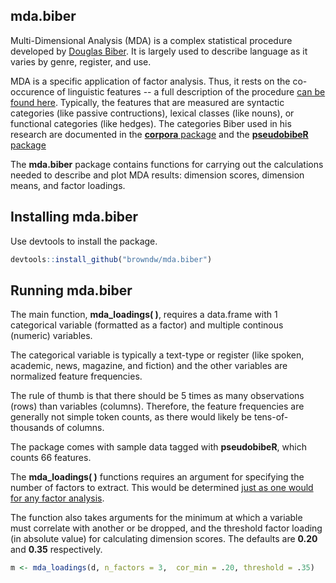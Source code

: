 ## mda.biber

Multi-Dimensional Analysis (MDA) is a complex statistical procedure developed by [Douglas Biber](https://link.springer.com/article/10.1007/BF00136979). It is largely used to describe language as it varies by genre, register, and use.

MDA is a specific application of factor analysis. Thus, it rests on the co-occurence of linguistic features -- a full description of the procedure [can be found here](https://www.uni-bamberg.de/fileadmin/eng-ling/fs/Chapter_21/Index.html?21Summary.html). Typically, the features that are measured are syntactic categories (like passive contructions), lexical classes (like nouns), or functional categories (like hedges). The categories Biber used in his research are documented in the [**corpora** package](https://www.rdocumentation.org/packages/corpora/versions/0.5/topics/BNCbiber) and the [**pseudobibeR** package](https://github.com/browndw/pseudobibeR)

The **mda.biber** package contains functions for carrying out the calculations needed to describe and plot MDA results: dimension scores, dimension means, and factor loadings.

## Installing mda.biber

Use devtools to install the package.

```r
devtools::install_github("browndw/mda.biber")
```
## Running mda.biber

The main function, **mda_loadings( )**, requires a data.frame with 1 categorical variable (formatted as a factor) and multiple continous (numeric) variables.

The categorical variable is typically a text-type or register (like spoken, academic, news, magazine, and fiction) and the other variables are normalized feature frequencies.

The rule of thumb is that there should be 5 times as many observations (rows) than variables (columns). Therefore, the feature frequencies are generally not simple token counts, as there would likely be tens-of-thousands of columns.

The package comes with sample data tagged with **pseudobibeR**, which counts 66 features.

The **mda_loadings( )** functions requires an argument for specifying the number of factors to extract. This would be determined [just as one would for any factor analysis](https://www.statmethods.net/advstats/factor.html).

The function also takes arguments for the minimum at which a variable must correlate with another or be dropped, and the threshold factor loading (in absolute value) for calculating dimension scores. The defaults are **0.20** and **0.35** respectively.

```r
m <- mda_loadings(d, n_factors = 3,  cor_min = .20, threshold = .35)
```
